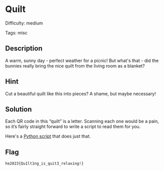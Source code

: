 Quilt
=============

Difficulty: medium

Tags: misc

Description
-------------
A warm, sunny day - perfect weather for a picnic! But what's that - did the bunnies really bring the nice quilt from the living room as a blanket?


Hint
-------------
Cut a beautiful quilt like this into pieces? A shame, but maybe necessary!


Solution
-------------
Each QR code in this “quilt” is a letter.
Scanning each one would be a pain, so it’s fairly straight forward to write a script to read them for you.

Here's a [Python script](./example_solution/quilt.py) that does just that.


Flag
-------------
`he2023{Qu1lt1ng_is_quit3_relaxing!}`